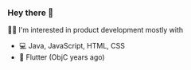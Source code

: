 ### Hey there 👋

👷‍♂️ I'm interested in product development mostly with
- 💻 Java, JavaScript, HTML, CSS
- 📱 Flutter (ObjC years ago)

<!--
**AquaGenLive/AquaGenLive** is a ✨ _special_ ✨ repository because its `README.md` (this file) appears on your GitHub profile.

Here are some ideas to get you started:

- 🔭 I’m currently working on ...
- 🌱 I’m currently learning ...
- 👯 I’m looking to collaborate on ...
- 🤔 I’m looking for help with ...
- 💬 Ask me about ...
- 📫 How to reach me: ...
- 😄 Pronouns: ...
- ⚡ Fun fact: ...
-->
